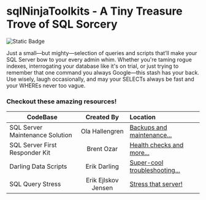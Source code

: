 
# sqlNinjaToolkits - A Tiny Treasure Trove of SQL Sorcery
![Static Badge](https://img.shields.io/badge/sql-geek-blue)


Just a small—but mighty—selection of queries and scripts that’ll make your SQL Server bow to your every admin whim. Whether you're taming rogue indexes, interrogating your database like it's on trial, or just trying to remember that one command you always Google—this stash has your back. Use wisely, laugh occasionally, and may your SELECTs always be fast and your WHEREs never too vague.

### Checkout these amazing resources!

| CodeBase        | Created By | Location           |
| ------------- |:-------------:| :-------------|
| SQL Server Maintenance Solution | Ola Hallengren | [Backups and maintenance...](https://github.com/olahallengren/sql-server-maintenance-solution) |
| SQL Server First Responder Kit | Brent Ozar | [Health checks and more...](https://github.com/BrentOzarULTD/SQL-Server-First-Responder-Kit) |
| Darling Data Scripts | Erik Darling | [Super-cool troubleshooting...](https://github.com/erikdarlingdata/DarlingData) |
| SQL Query Stress | Erik Ejlskov Jensen | [Stress that server!](https://github.com/ErikEJ/SqlQueryStress) |
